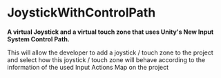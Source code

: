 # JoystickWithControlPath
**A virtual Joystick and a virtual touch zone that uses Unity's New Input System Control Path.**  

This will allow the developer to add a joystick / touch zone to the project and select how this joystick / touch zone will behave according to the information of the used Input Actions Map on the project
